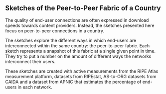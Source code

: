 ## Sketches of the Peer-to-Peer Fabric of a Country
    
The quality of end-user connections are often expressed in download speeds towards content providers. Instead, the sketches presented here focus on peer-to-peer connections in a country.
    
The sketches explore the different ways in which end-users are interconnected within the same country: the peer-to-peer fabric. Each sketch represents a snapshot of this fabric at a single given point in time. They try to put a number on the amount of different ways the networks interconnect their users.
    
These sketches are created with active measurements from the RIPE Atlas measurement platform, datasets from RIPEstat, AS-to-ORG datasets from CAIDA and a dataset from APNIC that estimates the percentage of end-users in each network.
